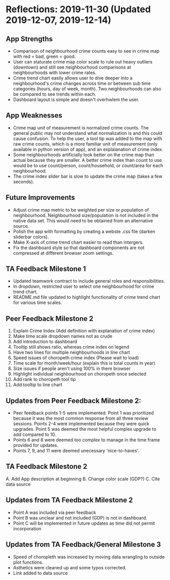 # Reflections: 2019-11-30 (Updated 2019-12-07, 2019-12-14)

## App Strengths
- Comparison of neighbourhood crime counts easy to see in crime map with red = bad, green = good.
- User can staturate crime map color scale to rule out heavy outliers (downtown) and still see neighbourhood comparisons at neighbourhoods with lower crime rates.
- Crime trend chart easily allows user to dive deeper into a neighbourhood's crime changes across time or between sub time categories (hours, day of week, month). Two neighbourhoods can also be compared to see trends within each.
- Dashboard layout is simple and doesn't overhwlem the user.

## App Weaknesses
- Crime map unit of measurement is normalized crime counts. The general public may not understand what normalization is and this could cause confusion. To help the user, a tool tip was added to the map with raw crime counts, which is a more familiar unit of measurement (only available in python version of app), and an explaianation of crime index.
- Some neighbourhoods artificially look better on the crime map than actual because they are smaller. A better crime index than count to use would be to use count/person, count/household, or count/area for each neighbourhood.
- The crime index slider bar is slow to update the crime map (takes a few seconds).

## Future Improvements
- Adjust crime map metric to be weighted per size or population of neighbourhood. Neighbourhood size/population is not included in the native data set. This would need to be obtained from an alternative source.
- Polish the app with formatting by creating a webste .css file (darken sliderbar colors).
- Make X-axis of crime trend chart easier to read than intergers.
- Fix the dashboard style so that dashboard components are not compressed at different browser zoom settings.

## TA Feedback Milestone 1
- Updated teamwork contract to include general roles and responsibilities.
- In dropdown, restricted user to select one neighbourhood for crime trend chart.
- README.md file updated to highlight functionality of crime trend chart for various time scales.

## Peer Feedback Milestone 2
1. Explain Crime Index (Add definition with explanation of crime index)
2. Make time scale dropdown names not as crude
3. Add introduction to dashboard
4. Tooltip still shows ratio, whereas crime index on legend
5. Have two lines for multiple neighbourhoods in line chart
6. Speed issues of choropeth crime index (Please wait to load)
7. Time scale for month/week/hour (explain this is total counts in year)
8. Size issues if people aren't using 100% in there browser
9. Highlight individual neighbourhood on choropeth once selected
10. Add rank to choropeth tool tip
11. Add tooltip to line chart

## Updates from Peer Feedback Milestone 2:
- Peer feedback points 1-5 were implemented. Point 1 was prioritized because it was the most common response from all three review sessions. Points 2-4 were implemented because they were quick upgrades. Point 5 was deemed the most helpful complex upgrade to add compared to 10.
- Points 6 and 8 were deemed too complex to manage in the time frame provided for updates.
- Points 7, 9, and 11 were deemed unecessary 'nice-to-haves'.

## TA Feedback Milestone 2
A. Add App description at beginning
B. Change color scale (GDP?)
C. Cite data source

## Updates from TA Feedback Milestone 2
- Point A was included via peer feedback
- Point B was unclear and not included (GDP) is not in dashboard.
- Point C will be implemented in future updates as time did not permit incorporation

## Updates from TA Feedback/General Milestone 3
- Speed of choropleth was increased by moving data wrangling to outside plot functions.
- Asthetics were cleaned up and some typos corrected.
- Link added to data source